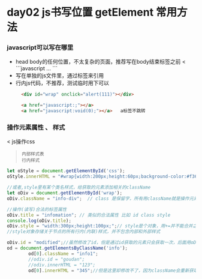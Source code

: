 # day02 js书写位置 getElement 常用方法

### javascript可以写在哪里
* head body的任何位置，不太复杂的页面，推荐写在body结束标签之前
< ```javascript
  <html>
    <head></head>
    <body>
      ...
      <script>
        js code
      </script>
    </body>
  </html>
  ```
* 写在单独的js文件里，通过标签<script src="path/fileName.js" ></script>来引用
* 行内js代码，不推荐，测试临时用下可以
  ```HTML
    <div id="wrap" onclick="alert(111)"></div>

    <a href="javascript:;"></a>       
    <a href="javascript:void(0);"></a>   a标签不跳转
    ```
### 操作元素属性 、 样式
< js操作css
>     内部样式表
>     行内样式
```javascript
let oStyle = document.getElementById('css');
oStyle.innerHTML = "#wrap{width:200px;height:60px;background-color:#f36;}";

//或者,style里有某个类名样式，给获取的元素添加相关的className
let oDiv = document.getElementById('wrap');
oDiv.className = "info-div";  // class 是保留字，所有用className就是操作元素的class属性

//操作(读写)合法的标签属性
oDiv.title = "infomation"; // 类似的合法属性 比如 id class style
console.log(oDiv.title);
oDiv.style = "width:300px;height:100px;";// style是个对象，用+=并不能合并之前存在行内的style，
//style对象存储关于节点的所有行内(内联)样式，并不包含内部和外部样式

oDiv.id = "modified";//虽然修改了id，但是通过id获取的元素只会获取一次，后面用oDiv还是代表原来的
od = document.getElementsByClassName('info');
		od[0].className = "info1";
		//odiv.id = "goudan";
		//odiv.innerHTML = "123";
		od[0].innerHTML = "345";//但是这里却修改不了，因为className会重新获取，
```
